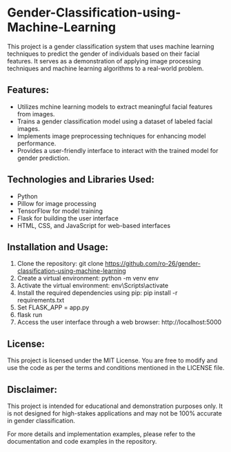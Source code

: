 # Gender-Classification-using-Machine-Learning
This project is a gender classification system that uses machine learning techniques to predict the gender of individuals based on their facial features. It serves as a demonstration of applying image processing techniques and machine learning algorithms to a real-world problem.

## Features:
- Utilizes mchine learning models to extract meaningful facial features from images.
- Trains a gender classification model using a dataset of labeled facial images.
- Implements image preprocessing techniques for enhancing model performance.
- Provides a user-friendly interface to interact with the trained model for gender prediction.

## Technologies and Libraries Used:
- Python
- Pillow for image processing
- TensorFlow for model training
- Flask for building the user interface
- HTML, CSS, and JavaScript for web-based interfaces

## Installation and Usage:
1. Clone the repository: git clone https://github.com/ro-26/gender-classification-using-machine-learning
2. Create a virtual environment: python -m venv env
3. Activate the virtual environment: env\Scripts\activate
4. Install the required dependencies using pip: pip install -r requirements.txt
5. Set FLASK_APP = app.py
6. flask run
7. Access the user interface through a web browser: http://localhost:5000

## License:
This project is licensed under the MIT License. You are free to modify and use the code as per the terms and conditions mentioned in the LICENSE file.

## Disclaimer:
This project is intended for educational and demonstration purposes only. It is not designed for high-stakes applications and may not be 100% accurate in gender classification.

For more details and implementation examples, please refer to the documentation and code examples in the repository.


